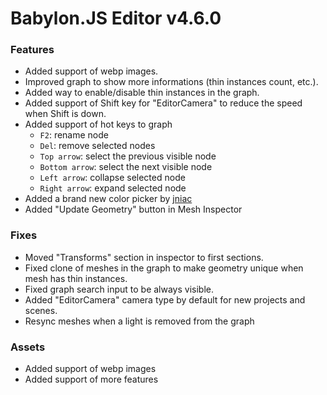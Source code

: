 # Babylon.JS Editor v4.6.0

### Features
- Added support of webp images.
- Improved graph to show more informations (thin instances count, etc.).
- Added way to enable/disable thin instances in the graph.
- Added support of Shift key for "EditorCamera" to reduce the speed when Shift is down.
- Added support of hot keys to graph
    - `F2`: rename node
    - `Del`: remove selected nodes
    - `Top arrow`: select the previous visible node
    - `Bottom arrow`: select the next visible node
    - `Left arrow`: collapse selected node
    - `Right arrow`: expand selected node
- Added a brand new color picker by [jniac](https://github.com/jniac)
- Added "Update Geometry" button in Mesh Inspector

### Fixes
- Moved "Transforms" section in inspector to first sections.
- Fixed clone of meshes in the graph to make geometry unique when mesh has thin instances.
- Fixed graph search input to be always visible.
- Added "EditorCamera" camera type by default for new projects and scenes.
- Resync meshes when a light is removed from the graph

### Assets
- Added support of webp images
- Added support of more features
